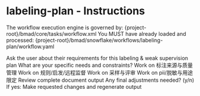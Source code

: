 # labeling-plan - Instructions

<critical>The workflow execution engine is governed by: {project-root}/bmad/core/tasks/workflow.xml</critical>
<critical>You MUST have already loaded and processed: {project-root}/bmad/snowflake/workflows/labeling-plan/workflow.yaml</critical>

<workflow>

<step n="1" goal="Understand Requirements">
<action>Ask the user about their requirements for this labeling & weak supervision plan</action>
<ask>What are your specific needs and constraints?</ask>
</step>

<step n="2" goal="标注来源与质量管理">
<action>Work on 标注来源与质量管理</action>
<template-output section="sources"/>
</step>

<step n="3" goal="规则/启发/远程监督">
<action>Work on 规则/启发/远程监督</action>
<template-output section="heuristics"/>
</step>

<step n="4" goal="采样与评审">
<action>Work on 采样与评审</action>
<template-output section="sampling"/>
</step>

<step n="5" goal="PII/脱敏与用途限定">
<action>Work on pii/脱敏与用途限定</action>
<template-output section="privacy"/>
</step>

<step n="6" goal="Review and Finalize">
<action>Review complete document output</action>
<ask>Any final adjustments needed? (y/n)</ask>
<check>If yes:</check>
  <action>Make requested changes and regenerate output</action>
</step>

</workflow>

